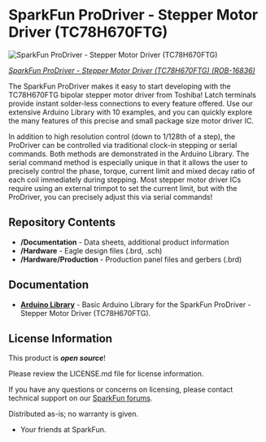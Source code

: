SparkFun ProDriver - Stepper Motor Driver (TC78H670FTG)
========================================

![SparkFun ProDriver - Stepper Motor Driver (TC78H670FTG)](https://cdn.sparkfun.com//assets/parts/1/5/7/5/7/16836-SparkFun_ProDriver_-_Stepper_Motor_Driver__TC78H670FTG_-01a.jpg)

[*SparkFun ProDriver - Stepper Motor Driver (TC78H670FTG) (ROB-16836)*](https://www.sparkfun.com/products/16836)

The SparkFun ProDriver makes it easy to start developing with the TC78H670FTG bipolar stepper motor driver from Toshiba! Latch terminals provide instant solder-less connections to every feature offered. Use our extensive Arduino Library with 10 examples, and you can quickly explore the many features of this precise and small package size motor driver IC.

In addition to high resolution control (down to 1/128th of a step), the ProDriver can be controlled via traditional clock-in stepping or serial commands. Both methods are  demonstrated in the Arduino Library. The serial command method is especially unique in that it allows the user to precisely control the phase, torque, current limit and mixed decay ratio of each coil immediately during stepping. Most stepper motor driver ICs require using an external trimpot to set the current limit, but with the ProDriver, you can precisely adjust this via serial commands!


Repository Contents
-------------------

* **/Documentation** - Data sheets, additional product information
* **/Hardware** - Eagle design files (.brd, .sch)
* **/Hardware/Production** - Production panel files and gerbers (.brd)

Documentation
--------------

<!--- * **[Hookup Guide]()** - Basic hookup guide for the SparkFun ProDriver - Stepper Motor Driver (TC78H670FTG). -->

* **[Arduino Library](https://github.com/sparkfun/SparkFun_ProDriver_TC78H670FTG_Arduino_Library)** - Basic Arduino Library for the SparkFun ProDriver - Stepper Motor Driver (TC78H670FTG).

License Information
-------------------

This product is _**open source**_! 

Please review the LICENSE.md file for license information. 

If you have any questions or concerns on licensing, please contact technical support on our [SparkFun forums](https://forum.sparkfun.com/viewforum.php?f=152).

Distributed as-is; no warranty is given.

- Your friends at SparkFun.
